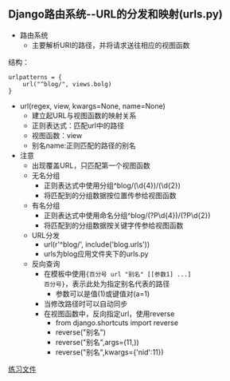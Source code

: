 ## Django路由系统--URL的分发和映射(urls.py)

- 路由系统
	- 主要解析URl的路径，并将请求送往相应的视图函数

结构：
```
urlpatterns = {
	url("^blog/", views.bolg)
}
```

- url(regex, view, kwargs=None, name=None)
	- 建立起URL与视图函数的映射关系
	- 正则表达式：匹配url中的路径
	- 视图函数：view
	- 别名name:正则匹配的路径的别名
- 注意
	- 出现覆盖URL，只匹配第一个视图函数
	- 无名分组
		- 正则表达式中使用分组^blog/(\d{4})/(\d{2})
		- 将匹配到的分组数据按位置传参给视图函数
	- 有名分组
		- 正则表达式中使用命名分组^blog/(?P<year>\d{4})/(?P<month>\d{2})
		- 将匹配到的分组数据按关键字传参给视图函数
	- URL分发
		- url(r'^blog/', include('blog.urls'))
		- urls为blog应用文件夹下的urls.py
	- 反向查询
		- 在模板中使用<code>{百分号 url "别名" [[参数1] ...] 百分号}</code>，表示此处为指定别名代表的路径
			- 参数可以是值(1)或键值对(a=1)
		- 当修改路径时可以自动同步
		- 在视图函数中，反向指定url，使用reverse
			- from django.shortcuts import reverse
			- reverse("别名")
			- reverse("别名",args=(11,))
			- reverse("别名",kwargs={'nid':11})

[练习文件](https://github.com/fangmingc/Python/tree/master/Frame/Django/URLconf)